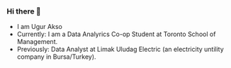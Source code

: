 ### Hi there 👋

- I am Ugur Akso
- Currently: I am a Data Analyrics Co-op Student at Toronto School of Management.
- Previously: Data Analyst at Limak Uludag Electric (an electricity untility company in Bursa/Turkey).

<!--
**uguraksoyca/uguraksoyca** is a ✨ _special_ ✨ repository because its `README.md` (this file) appears on your GitHub profile.

Here are some ideas to get you started:

- I am a Data Analytics student at the Toronto School of Management and a data analyst with 9 years of working experience.
